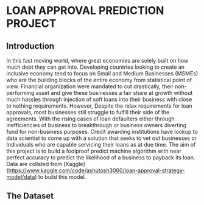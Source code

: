 # LOAN APPROVAL PREDICTION PROJECT

## Introduction
In this fast moving world, where great economies are solely built on how much debt they can get into. Developing countries looking to create an inclusive economy tend to focus on Small and Medium Businesses (MSMEs) who are the building blocks of the entire economy from statistical point of view.  Financial organization were mandated to cut drastically, their non-performing asset and give these businesses a fair share at growth without much hassles through injection of soft loans into their business with close to nothing requirements. 
However, Despite the relax requirements for loan approvals, most businesses still struggle to fulfill their side of the agreements. With the rising cases of loan defaulters either through inefficiencies of business to breakthrough or business owners diverting fund for non-business purposes. Credit awarding institutions have lookup to data scientist to come up with a solution that seeks to vet out businesses or Individuals who are capable servicing their loans as at due time. 
The aim of this project is to build a foolproof predict machine algorithm with near perfect accuracy to predict the likelihood of a business to payback its loan. Data are collated from [Kaggle] (https://www.kaggle.com/code/ashutosh3060/loan-approval-strategy-model/data) to build this model.

## The Dataset
